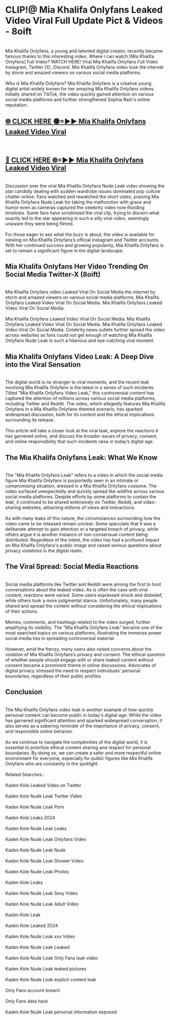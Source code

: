# CLIP!@ Mia Khalifa Onlyfans Leaked Video Viral Full Update Pict & Videos - 8oift
<br>
Mia Khalifa Onlyfans, a young and talented digital creator, recently became famous thanks to this interesting video. Where i can watch [Mia Khalifa Onlyfans] Full Video? WATCH HERE! Viral Mia Khalifa Onlyfans Full Video Instagram, Twitter (X), Discord. Mia Khalifa Onlyfans video took the internet by storm and amazed viewers on various social media platforms.
<br><br>
Who is Mia Khalifa Onlyfans? Mia Khalifa Onlyfans is a creative young digital artist widely known for her amazing Mia Khalifa Onlyfans videos. Initially shared on TikTok, the video quickly gained attention on various social media platforms and further strengthened Sophia Rain's online reputation.
<br>
<h2><a href="https://bestclip.site?title=Mia_Khalifa_Onlyfans">🌐 CLICK HERE 🟢=►► Mia Khalifa Onlyfans Leaked Video Viral</a></h2>
<br>
<h2><a href="https://bestclip.site?title=Mia_Khalifa_Onlyfans">🔴 CLICK HERE 🌐=►► Mia Khalifa Onlyfans Leaked Video Viral</a></h2>
<br>
Discussion over the viral Mia Khalifa Onlyfans Nude Leak video showing the star candidly dealing with sudden wardrobe issues dominated pop culture chatter online. Fans watched and rewatched the short video, praising Mia Khalifa Onlyfans Nude Leak for taking the malfunction with grace and humor even as cameras captured the celebrity video now flooding timelines. Some fans have scrutinized the viral clip, trying to discern what exactly led to the star appearing in such a silly viral video, seemingly unaware they were being filmed.
<br><br>
For those eager to see what the buzz is about, the video is available for viewing on Mia Khalifa Onlyfans’s official Instagram and Twitter accounts. With her continued success and growing popularity, Mia Khalifa Onlyfans is set to remain a significant figure in the digital landscape.
<br>
<h2>Mia Khalifa Onlyfans Her Video Trending On Social Media Twitter-X (8oift)</h2>
<br>
Mia Khalifa Onlyfans video Leaked Viral On Social Media the internet by storm and amazed viewers on various social media platforms. Mia Khalifa Onlyfans Leaked Video Viral On Social Media. Mia Khalifa Onlyfans Leaked Video Viral On Social Media.
<br><br>
Mia Khalifa Onlyfans Leaked Video Viral On Social Media. Mia Khalifa Onlyfans Leaked Video Viral On Social Media. Mia Khalifa Onlyfans Leaked Video Viral On Social Media. Celebrity news outlets further spread the video across websites as fans could not get enough of watching Mia Khalifa Onlyfans Nude Leak in such a hilarious and eye-catching viral moment.
<br>
<h2>Mia Khalifa Onlyfans Video Leak: A Deep Dive into the Viral Sensation</h2>
<br>
The digital world is no stranger to viral moments, and the recent leak involving Mia Khalifa Onlyfans is the latest in a series of such incidents. Titled "Mia Khalifa Onlyfans Video Leak," this controversial content has captured the attention of millions across various social media platforms, including Twitter and Reddit. The video, which allegedly features Mia Khalifa Onlyfans in a Mia Khalifa Onlyfans-themed scenario, has sparked widespread discussion, both for its content and the ethical implications surrounding its release.
<br><br>
This article will take a closer look at the viral leak, explore the reactions it has garnered online, and discuss the broader issues of privacy, consent, and online responsibility that such incidents raise in today’s digital age.
<br>
<h2>The Mia Khalifa Onlyfans Leak: What We Know</h2>
<br>
The "Mia Khalifa Onlyfans Leak" refers to a video in which the social media figure Mia Khalifa Onlyfans is purportedly seen in an intimate or compromising situation, dressed in a Mia Khalifa Onlyfans costume. The video surfaced unexpectedly and quickly spread like wildfire across various social media platforms. Despite efforts by some platforms to contain the leak, it continued to be shared extensively on Twitter, Reddit, and video-sharing websites, attracting millions of views and interactions.
<br><br>
As with many leaks of this nature, the circumstances surrounding how the video came to be released remain unclear. Some speculate that it was a deliberate attempt to gain attention or a targeted breach of privacy, while others argue it is another instance of non-consensual content being distributed. Regardless of the intent, the video has had a profound impact on Mia Khalifa Onlyfans's public image and raised serious questions about privacy violations in the digital realm.
<br>
<h2>The Viral Spread: Social Media Reactions</h2>
<br>
Social media platforms like Twitter and Reddit were among the first to host conversations about the leaked video. As is often the case with viral content, reactions were varied. Some users expressed shock and disbelief, while others took a more judgmental stance. Unfortunately, many people shared and spread the content without considering the ethical implications of their actions.
<br><br>
Memes, comments, and hashtags related to the video surged, further amplifying its visibility. The "Mia Khalifa Onlyfans Leak" became one of the most searched topics on various platforms, illustrating the immense power social media has in spreading controversial material.
<br><br>
However, amid the frenzy, many users also raised concerns about the violation of Mia Khalifa Onlyfans’s privacy and consent. The ethical question of whether people should engage with or share leaked content without consent became a prominent theme in online discussions. Advocates of digital privacy stressed the need to respect individuals' personal boundaries, regardless of their public profiles.
<br>
<h2>Conclusion</h2>
<br>
The Mia Khalifa Onlyfans video leak is another example of how quickly personal content can become public in today's digital age. While the video has garnered significant attention and sparked widespread conversation, it also serves as a sobering reminder of the importance of privacy, consent, and responsible online behavior.
<br><br>
As we continue to navigate the complexities of the digital world, it is essential to prioritize ethical content sharing and respect for personal boundaries. By doing so, we can create a safer and more respectful online environment for everyone, especially for public figures like Mia Khalifa Onlyfans who are constantly in the spotlight.
<br><br>
Related Searches :
<br><br>
Kaden Kole Leaked Video on Twitter
<br><br>
Kaden Kole Nude Leak Twitter Video
<br><br>
Kaden Kole Nude Leak Porn
<br><br>
Kaden Kole Leaks 2024
<br><br>
Kaden Kole Nude Leak Leaks
<br><br>
Kaden Kole Nude Leak Onlyfans Video
<br><br>
Kaden Kole Nude Leak Nude
<br><br>
Kaden Kole Nude Leak Shower Video
<br><br>
Kaden Kole Nude Leak Photos
<br><br>
Kaden Kole Leaks
<br><br>
Kaden Kole Nude Leak Sexy Video
<br><br>
Kaden Kole Nude Leak Adult Video
<br><br>
Kaden Kole Leak
<br><br>
Kaden Kole Leaked 2024
<br><br>
Kaden Kole Nude Leak xxx Video
<br><br>
Kaden Kole Nude Leak Leaked
<br><br>
Kaden Kole Nude Leak Only Fans leak video
<br><br>
Kaden Kole Nude Leak leaked pictures
<br><br>
Kaden Kole Nude Leak explicit content leak
<br><br>
Only Fans account breach
<br><br>
Only Fans data hack
<br><br>
Kaden Kole Nude Leak personal information exposed